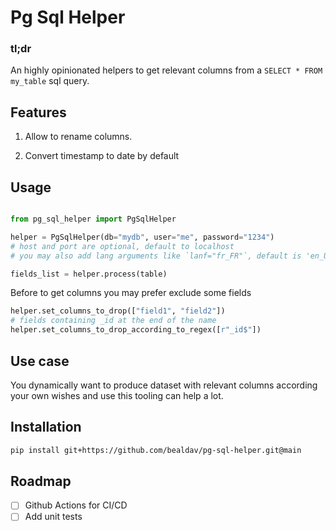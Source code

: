 # Pg Sql Helper

### tl;dr

An highly opinionated helpers to get relevant columns from a `SELECT * FROM my_table` sql query.


## Features

1. Allow to rename columns.

2. Convert timestamp to date by default

## Usage


```python

from pg_sql_helper import PgSqlHelper

helper = PgSqlHelper(db="mydb", user="me", password="1234")
# host and port are optional, default to localhost
# you may also add lang arguments like `lanf="fr_FR"`, default is 'en_US'

fields_list = helper.process(table)

```

Before to get columns you may prefer exclude some fields

```python
helper.set_columns_to_drop(["field1", "field2"])
# fields containing _id at the end of the name
helper.set_columns_to_drop_according_to_regex([r"_id$"])

```


## Use case

You dynamically want to produce dataset with relevant columns according your own wishes and use this tooling can help a lot.


## Installation

```bash
pip install git+https://github.com/bealdav/pg-sql-helper.git@main
```

## Roadmap

- [ ] Github Actions for CI/CD
- [ ] Add unit tests
